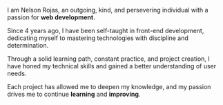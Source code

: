 I am Nelson Rojas, an outgoing, kind, and persevering individual
with a passion for **web development**.


Since 4 years ago, I have been self-taught in front-end development,
dedicating myself to mastering technologies with discipline and
determination.


Through a solid learning path, constant practice, and project
creation, I have honed my technical skills and gained a better
understanding of user needs.


Each project has allowed me to deepen my knowledge, and my passion
drives me to continue **learning** and **improving**.
